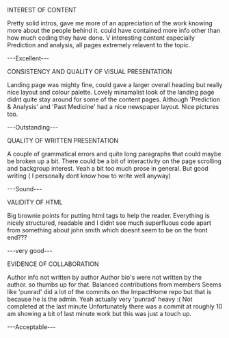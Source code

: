 INTEREST OF CONTENT
 
   Pretty solid intros, gave me more of an appreciation of the work knowing more about the people behind it. could have contained more   info other than how much coding they have done. V interesting content especially Prediction and analysis, all pages extremely relavent to the topic.
   
   ---Excellent---
  
  


CONSISTENCY AND QUALITY OF VISUAL PRESENTATION
    
   Landing page was mighty fine, could gave a larger overall heading but really nice layout and colour palette. Lovely minamalist look of the landing page didnt quite stay around for some of the content pages. Although 'Prediction & Analysis' and 'Past Medicine' had a nice newspaper layout. Nice pictures too.
   
   
   ---Outstanding---
  

QUALITY OF WRITTEN PRESENTATION

  A couple of grammatical errors and quite long paragraphs that could maybe be broken up a bit. There could be a bit of interactivity on the page scrolling and backgroup interest. Yeah a bit too much prose in general. But good writing ( I personally dont know how to write well anyway)
  
  
  ---Sound---



VALIDITY OF HTML

  Big brownie points for putting html tags to help the reader. Everything is nicely structured, readable and I didnt see much superfluous code apart from something about john smith which doesnt seem to be on the front end???
  
  ---very good---

  

EVIDENCE OF COLLABORATION

  Author info not written by author
    Author bio's were not written by the author. so thumbs up for that.
  Balanced contributions from members
     Seems like 'punrad' did a lot of the commits on the ImpactHome repo but that is because he is the admin. Yeah actually very 'punrad' heavy :( 
  Not completed at the last minute
     Unfortunately there was a commit at roughly 10 am showing a bit of last minute work but this was just a touch up.
     
   ---Acceptable---

